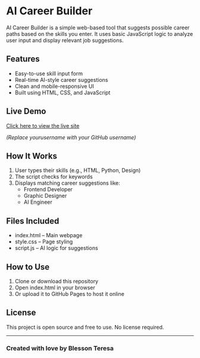 # AI Career Builder

AI Career Builder is a simple web-based tool that suggests possible career paths based on the skills you enter. It uses basic JavaScript logic to analyze user input and display relevant job suggestions.

## Features

- Easy-to-use skill input form
- Real-time AI-style career suggestions
- Clean and mobile-responsive UI
- Built using HTML, CSS, and JavaScript

## Live Demo

[Click here to view the live site](https://yourusername.github.io/ai-career-builder/)

*(Replace yourusername with your GitHub username)*

## How It Works

1. User types their skills (e.g., HTML, Python, Design)
2. The script checks for keywords
3. Displays matching career suggestions like:
   - Frontend Developer
   - Graphic Designer
   - AI Engineer

## Files Included

- index.html – Main webpage
- style.css – Page styling
- script.js – AI logic for suggestions

## How to Use

1. Clone or download this repository
2. Open index.html in your browser
3. Or upload it to GitHub Pages to host it online

## License

This project is open source and free to use. No license required.

---

### Created with love by Blesson Teresa  
